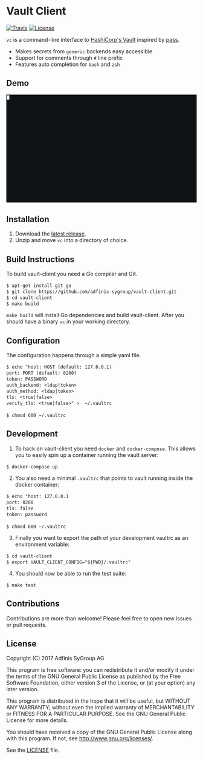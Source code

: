 Vault Client
============
[![Travis](https://img.shields.io/travis/adfinis-sygroup/vault-client.svg?style=flat-square)](https://travis-ci.org/adfinis-sygroup/vault-client)
[![License](https://img.shields.io/github/license/adfinis-sygroup/vault-client.svg?style=flat-square)](LICENSE)

`vc` is a command-line interface to
[HashiCorp's Vault](https://www.vaultproject.io/) inspired by
[pass](https://www.passwordstore.org/).

* Makes secrets from `generic` backends easy accessible
* Support for comments through `#` line prefix
* Features auto completion for `bash` and `zsh`

Demo
----
![gif](sample/demo.gif)

Installation
------------
1. Download the
[latest release](https://github.com/adfinis-sygroup/vault-client/releases).
2. Unzip and move `vc` into a directory of choice.

Build Instructions
------------------
To build vault-client you need a Go compiler and Git.
```
$ apt-get install git go
$ git clone https://github.com/adfinis-sygroup/vault-client.git
$ cd vault-client
$ make build
```
`make build` will install Go dependencies and build vault-client. After you
should have a binary `vc` in your working directory.

Configuration
-------------
The configuration happens through a simple yaml file.
```
$ echo "host: HOST (default: 127.0.0.1)
port: PORT (default: 8200)
token: PASSWORD
auth_backend: <ldap|token>
auth_method: <ldap|token>
tls: <true|false>
verify_tls: <true|false>" >  ~/.vaultrc

$ chmod 600 ~/.vaultrc
```

Development
-----------
1. To hack on vault-client you need `docker` and `docker-compose`. This allows you to easily spin up
a container running the vault server:
```
$ docker-compose up
```
2. You also need a minimal `.vaultrc` that points to vault running inside the docker container:
```
$ echo "host: 127.0.0.1
port: 8200
tls: false
token: password

$ chmod 600 ~/.vaultrc
```
3. Finally you want to export the path of your development vaultrc as an environment variable:
```
$ cd vault-client
$ export VAULT_CLIENT_CONFIG="${PWD}/.vaultrc"
```
4. You should now be able to run the test suite:
```
$ make test
```

Contributions
-------------
Contributions are more than welcome! Please feel free to open new issues or pull requests.

License
-------
Copyright (C) 2017  Adfinis SyGroup AG

This program is free software: you can redistribute it and/or modify
it under the terms of the GNU General Public License as published by
the Free Software Foundation, either version 3 of the License, or
(at your option) any later version.

This program is distributed in the hope that it will be useful,
but WITHOUT ANY WARRANTY; without even the implied warranty of
MERCHANTABILITY or FITNESS FOR A PARTICULAR PURPOSE.  See the
GNU General Public License for more details.

You should have received a copy of the GNU General Public License
along with this program.  If not, see <http://www.gnu.org/licenses/>.

See the	[LICENSE](LICENSE) file.
